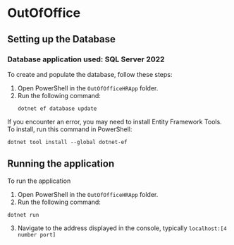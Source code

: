 # OutOfOffice

## Setting up the Database

### Database application used: SQL Server 2022

To create and populate the database, follow these steps:
1. Open PowerShell in the `OutOfOfficeHRApp` folder.
2. Run the following command:
   ```shell
   dotnet ef database update
   ```
If you encounter an error, you may need to install Entity Framework Tools. To install, run this command in PowerShell:
  ```shell
  dotnet tool install --global dotnet-ef
```

## Running the application

To run the application
1. Open PowerShell in the `OutOfOfficeHRApp` folder.
2. Run the following command:
  ```shell
  dotnet run
```
3. Navigate to the address displayed in the console, typically `localhost:[4 number port]`
